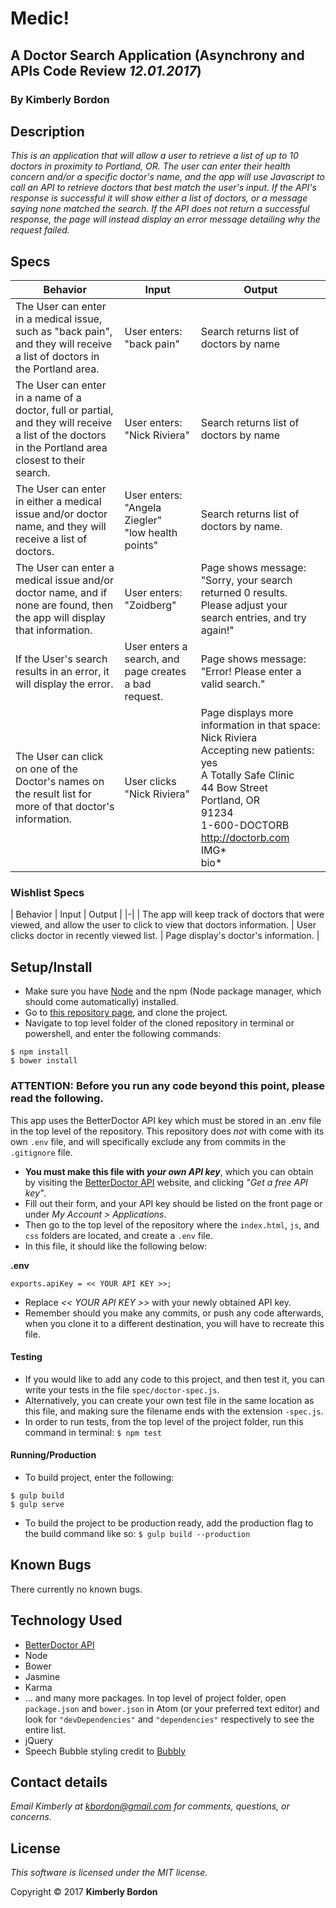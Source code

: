 # Medic!
## A Doctor Search Application (Asynchrony and APIs Code Review _12.01.2017_)
### By Kimberly Bordon

## Description
_This is an application that will allow a user to retrieve a list of up to 10 doctors in proximity to Portland, OR. The user can enter their health concern and/or a specific doctor's name, and the app will use Javascript to call an API to retrieve doctors that best match the user's input. If the API's response is successful it will show either a list of doctors, or a message saying none matched the search. If the API does not return a successful response, the page will instead display an error message detailing why the request failed._

## Specs
| Behavior | Input | Output |
|-|-|-|
| The User can enter in a medical issue, such as "back pain", and they will receive a list of doctors in the Portland area. | User enters:<br> "back pain" | Search returns list of doctors by name |
| The User can enter in a name of a doctor, full or partial, and they will receive a list of the doctors in the Portland area closest to their search. | User enters: "Nick Riviera" | Search returns list of doctors by name |
| The User can enter in either a medical issue and/or doctor name, and they will receive a list of doctors. | User enters: <br> "Angela Ziegler" <br> "low health points" | Search returns list of doctors by name. |
| The User can enter a medical issue and/or doctor name, and if none are found, then the app will display that information. | User enters: <br> "Zoidberg" | Page shows message: "Sorry, your search returned 0 results. Please adjust your search entries, and try again!" |
| If the User's search results in an error, it will display the error. | User enters a search, and page creates a bad request. | Page shows message: <br> "Error! Please enter a valid search." |
| The User can click on one of the Doctor's names on the result list for more of that doctor's information. | User clicks "Nick Riviera" | Page displays more information in that space: <br> Nick Riviera <br>Accepting new patients: yes<br> A Totally Safe Clinic<br> 44 Bow Street<br>Portland, OR<br>91234<br>1-600-DOCTORB<br>http://doctorb.com<br> IMG*<br>bio* |

### Wishlist Specs
| Behavior | Input | Output |
|-|
| The app will keep track of doctors that were viewed, and allow the user to click to view that doctors information. | User clicks doctor in recently viewed list. | Page display's doctor's information. |

## Setup/Install

* Make sure you have [Node](https://nodejs.org/en/download/) and the npm (Node package manager, which should come automatically) installed.
* Go to [this repository page](https://github.com/kbordon/js-week2-codereview), and clone the project.
* Navigate to top level folder of the cloned repository in terminal or powershell, and enter the following commands:
```
$ npm install
$ bower install
```

### ATTENTION: Before you run any code beyond this point, please read the following.

This app uses the BetterDoctor API key which must be stored in an .env file in the top level of the repository. This repository does _not_ with come with its own `.env` file, and will specifically exclude any from commits in the `.gitignore` file.

* **You must make this file with _your own API key_**, which you can obtain by visiting the [BetterDoctor API](https://developer.betterdoctor.com/) website, and clicking _"Get a free API key"_.
* Fill out their form, and your API key should be listed on the front page or under _My Account > Applications_.
* Then go to the top level of the repository where the `index.html`, `js`, and `css` folders are located, and create a `.env` file.
* In this file, it should like the following below:

**.env**
```
exports.apiKey = << YOUR API KEY >>;
```
* Replace _<< YOUR API KEY >>_ with your newly obtained API key.
* Remember should you make any commits, or push any code afterwards, when you clone it to a different destination, you will have to recreate this file.


#### Testing
* If you would like to add any code to this project, and then test it, you can write your tests in the file `spec/doctor-spec.js`.
* Alternatively, you can create your own test file in the same location as this file, and making sure the filename ends with the extension `-spec.js`.
* In order to run tests, from the top level of the project folder, run this command in terminal: `$ npm test`

#### Running/Production
* To build project, enter the following:
```
$ gulp build
$ gulp serve
```

* To build the project to be production ready, add the production flag to the build command like so:
`$ gulp build --production`


## Known Bugs
There currently no known bugs.

## Technology Used
* [BetterDoctor API](https://developer.betterdoctor.com/)
* Node
* Bower
* Jasmine
* Karma
* ... and many more packages. In top level of project folder, open `package.json` and `bower.json` in Atom (or your preferred text editor) and look for `"devDependencies"` and `"dependencies"` respectively to see the entire list.
* jQuery
* Speech Bubble styling credit to [Bubbly](https://leaverou.github.io/bubbly/)

## Contact details
_Email Kimberly at [kbordon@gmail.com](mailto:kbordon@gmail.com) for comments, questions, or concerns._
## License
*This software is licensed under the MIT license.*

Copyright © 2017 **Kimberly Bordon**

